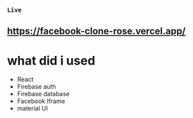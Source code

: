 ### `Live`
## https://facebook-clone-rose.vercel.app/

# what did i used 

- React 
- Firebase auth 
- Firebase database
- Facebook Iframe
- material UI

